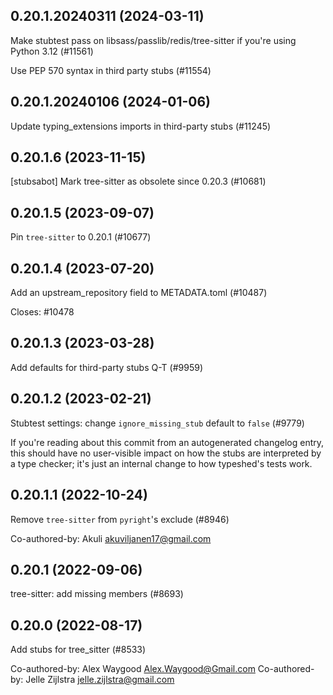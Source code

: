 ## 0.20.1.20240311 (2024-03-11)

Make stubtest pass on libsass/passlib/redis/tree-sitter if you're using Python 3.12 (#11561)

Use PEP 570 syntax in third party stubs (#11554)

## 0.20.1.20240106 (2024-01-06)

Update typing_extensions imports in third-party stubs (#11245)

## 0.20.1.6 (2023-11-15)

[stubsabot] Mark tree-sitter as obsolete since 0.20.3 (#10681)

## 0.20.1.5 (2023-09-07)

Pin `tree-sitter` to 0.20.1 (#10677)

## 0.20.1.4 (2023-07-20)

Add an upstream_repository field to METADATA.toml (#10487)

Closes: #10478

## 0.20.1.3 (2023-03-28)

Add defaults for third-party stubs Q-T (#9959)

## 0.20.1.2 (2023-02-21)

Stubtest settings: change `ignore_missing_stub` default to `false` (#9779)

If you're reading about this commit from an autogenerated changelog entry, this should have no user-visible impact on how the stubs are interpreted by a type checker; it's just an internal change to how typeshed's tests work.

## 0.20.1.1 (2022-10-24)

Remove `tree-sitter` from `pyright`'s exclude (#8946)

Co-authored-by: Akuli <akuviljanen17@gmail.com>

## 0.20.1 (2022-09-06)

tree-sitter: add missing members (#8693)

## 0.20.0 (2022-08-17)

Add stubs for tree_sitter (#8533)

Co-authored-by: Alex Waygood <Alex.Waygood@Gmail.com>
Co-authored-by: Jelle Zijlstra <jelle.zijlstra@gmail.com>


